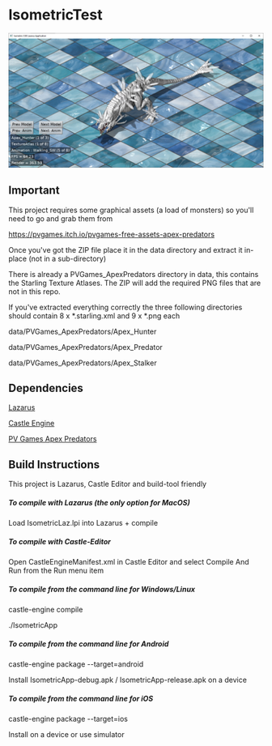 # IsometricTest

![grab](screenshots/grab.jpg)

## Important

This project requires some graphical assets (a load of monsters) so you'll need to go and grab them from 

https://pvgames.itch.io/pvgames-free-assets-apex-predators

Once you've got the ZIP file place it in the data directory and extract it in-place (not in a sub-directory)

There is already a PVGames_ApexPredators directory in data, this contains the Starling Texture Atlases. The ZIP will add the required PNG files that are not in this repo.

If you've extracted everything correctly the three following directories should contain 8 x *.starling.xml and 9 x *.png each

data/PVGames_ApexPredators/Apex_Hunter

data/PVGames_ApexPredators/Apex_Predator

data/PVGames_ApexPredators/Apex_Stalker

## Dependencies

[Lazarus](https://www.lazarus-ide.org/)

[Castle Engine](https://castle-engine.io/)

[PV Games Apex Predators](https://pvgames.itch.io/pvgames-free-assets-apex-predators)

## Build Instructions

This project is Lazarus, Castle Editor and build-tool friendly

##### To compile with Lazarus (the only option for MacOS)

Load IsometricLaz.lpi into Lazarus + compile

##### To compile with Castle-Editor

Open CastleEngineManifest.xml in Castle Editor and select Compile And Run from the Run menu item

##### To compile from the command line for Windows/Linux

castle-engine compile

./IsometricApp

##### To compile from the command line for Android

castle-engine package  --target=android

Install IsometricApp-debug.apk / IsometricApp-release.apk on a device

##### To compile from the command line for iOS

castle-engine package  --target=ios

Install on a device or use simulator

